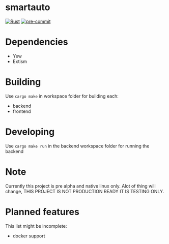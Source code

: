 # smartauto
[![Rust](https://github.com/LDprg/smartauto/actions/workflows/rust.yml/badge.svg)](https://github.com/LDprg/smartauto/actions/workflows/rust.yml)
[![pre-commit](https://github.com/LDprg/smartauto/actions/workflows/pre-commit.yml/badge.svg)](https://github.com/LDprg/smartauto/actions/workflows/pre-commit.yml)

# Dependencies
 - Yew
 - Extism

# Building
Use `cargo make` in workspace folder for building each:
 - backend
 - frontend

# Developing
Use `cargo make run` in the backend workspace folder for running the backend

# Note
Currently this project is pre alpha and native linux only.
Alot of thing will change, THIS PROJECT IS NOT PRODUCTION READY IT IS TESTING ONLY.


# Planned features
This list might be incomplete:
 - docker support
